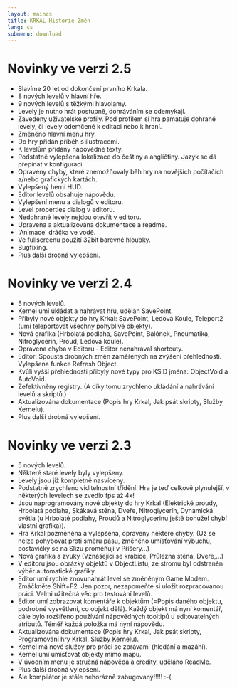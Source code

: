 ```yaml
---
layout: maincs
title: KRKAL Historie Změn
lang: cs
submenu: download
---
```

# Novinky ve verzi 2.5

* Slavíme 20 let od dokončení prvního Krkala.
* 8 nových levelů v hlavní hře.
* 9 nových levelů s těžkými hlavolamy.
* Levely je nutno hrát postupně, dohráváním se odemykají. 
* Zavedeny uživatelské profily. Pod profilem si hra pamatuje dohrané levely, či levely odemčené k editaci nebo k hraní.
* Změněno hlavní menu hry.
* Do hry přidán příběh s ilustracemi.
* K levelům přidány nápovědné texty.
* Podstatně vylepšena lokalizace do češtiny a angličtiny. Jazyk se dá přepínat v konfiguraci.
* Opraveny chyby, které znemožňovaly běh hry na novějších počítačích a/nebo grafických kartách.
* Vylepšený herní HUD.
* Editor levelů obsahuje nápovědu.
* Vylepšení menu a dialogů v editoru.
* Level properties dialog v editoru.
* Nedohrané levely nejdou otevřít v editoru.
* Upravena a aktualizována dokumentace a readme.
* 'Animace' dráčka ve vodě.
* Ve fullscreenu použití 32bit barevné hloubky.
* Bugfixing.
* Plus další drobná vylepšení.

# Novinky ve verzi 2.4

* 5 nových levelů.
* Kernel umí ukládat a nahrávat hru, udělán SavePoint.
* Přibyly nové objekty do hry Krkal: SavePoint, Ledová Koule, Teleport2 (umí teleportovat všechny pohyblivé objekty).
* Nová grafika (Hrbolatá podlaha, SavePoint, Balónek, Pneumatika, Nitroglycerin, Proud, Ledová koule).
* Opravena chyba v Editoru - Editor nenahrával shortcuty.
* Editor: Spousta drobných změn zaměřených na zvýšení přehlednosti. Vylepšena funkce Refresh Object.
* Kvůli vyšší přehlednosti přibyly nové typy pro KSID jména: ObjectVoid a AutoVoid.
* Zefektivněny registry. (A díky tomu zrychleno ukládání a nahrávání levelů a skriptů.)
* Aktualizována dokumentace (Popis hry Krkal, Jak psát skripty, Služby Kernelu).
* Plus další drobná vylepšení.

# Novinky ve verzi 2.3

* 5 nových levelů.
* Některé staré levely byly vylepšeny.
* Levely jsou již kompletně nasvíceny.
* Podstatně zrychleno viditelnostní třídění. Hra je teď celkově plynulejší, v některých levelech se zvedlo fps až 4x!
* Jsou naprogramovány nové objekty do hry Krkal (Elektrické proudy, Hrbolatá podlaha, Skákavá stěna, Dveře, Nitroglycerín, Dynamická světla (u Hrbolaté podlahy, Proudů a Nitroglycerinu ještě bohužel chybí vlastní grafika)).
* Hra Krkal pozměněna a vylepšena, opraveny některé chyby. (Už se nelze pohybovat proti směru pásu, změněno umísťování výbuchu, postavičky se na Slizu proměňují v Příšery...)
* Nová grafika a zvuky (Vznášející se krabice, Průlezná stěna, Dveře,...)
* V editoru jsou obrázky objektů v ObjectListu, ze stromu byl odstraněn výběr automatické grafiky.
* Editor umí rychle znovunahrát level se změněným Game Modem. Zmáčkněte Shift+F2. Jen pozor, nezapomeňte si uložit rozpracovanou práci. Velmi užitečná věc pro testování levelů.
* Editor umí zobrazovat komentáře k objektům (=Popis daného objektu, podrobné vysvětlení, co objekt dělá). Každý objekt má nyní komentář, dále bylo rozšířeno používání nápovědných tooltipů u editovatelných atributů. Téměř každá položka má nyní nápovědu.
* Aktualizována dokumentace (Popis hry Krkal, Jak psát skripty, Programování hry Krkal, Služby Kernelu).
* Kernel má nové služby pro práci se zprávami (hledání a mazání).
* Kernel umí umísťovat objekty mimo mapu.
* V úvodním menu je stručná nápověda a credity, uděláno ReadMe.
* Plus další drobná vylepšení.
* Ale kompilátor je stále nehorázně zabugovaný!!!!! :-(

